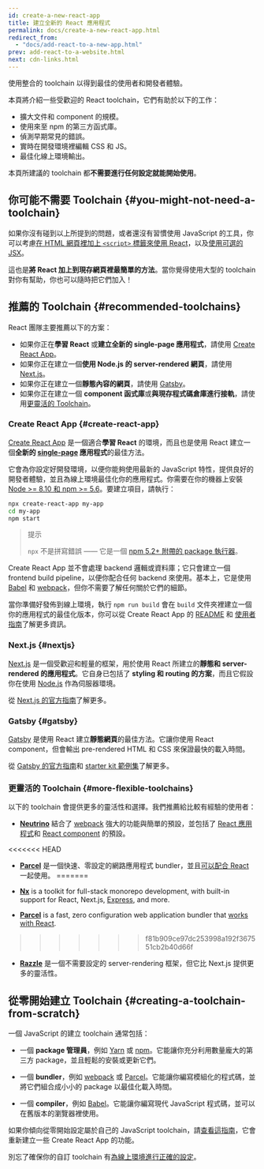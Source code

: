 ```yaml
---
id: create-a-new-react-app
title: 建立全新的 React 應用程式
permalink: docs/create-a-new-react-app.html
redirect_from:
  - "docs/add-react-to-a-new-app.html"
prev: add-react-to-a-website.html
next: cdn-links.html
---
```


使用整合的 toolchain 以得到最佳的使用者和開發者體驗。

本頁將介紹一些受歡迎的 React toolchain，它們有助於以下的工作：

* 擴大文件和 component 的規模。
* 使用來至 npm 的第三方函式庫。
* 偵測早期常見的錯誤。
* 實時在開發環境裡編輯 CSS 和 JS。
* 最佳化線上環境輸出。

本頁所建議的 toolchain 都**不需要進行任何設定就能開始使用**。

## 你可能不需要 Toolchain {#you-might-not-need-a-toolchain}

如果你沒有碰到以上所提到的問題，或者還沒有習慣使用 JavaScript 的工具，你可以考慮[在 HTML 網頁裡加上 `<script>` 標籤來使用 React](/docs/add-react-to-a-website.html)，以及[使用可選的 JSX](/docs/add-react-to-a-website.html#optional-try-react-with-jsx)。

這也是**將 React 加上到現存網頁裡最簡單的方法**。當你覺得使用大型的 toolchain 對你有幫助，你也可以隨時把它們加入！

## 推薦的 Toolchain {#recommended-toolchains}

React 團隊主要推薦以下的方案：

- 如果你正在**學習 React** 或**建立全新的 single-page 應用程式**，請使用 [Create React App](#create-react-app)。
- 如果你正在建立一個**使用 Node.js 的 server-rendered 網頁**，請使用 [Next.js](#nextjs)。
- 如果你正在建立一個**靜態內容的網頁**，請使用 [Gatsby](#gatsby)。
- 如果你正在建立一個 **component 函式庫**或**與現存程式碼倉庫進行接軌**，請使用[更靈活的 Toolchain](#more-flexible-toolchains)。

### Create React App {#create-react-app}

[Create React App](https://github.com/facebookincubator/create-react-app) 是一個適合**學習 React** 的環境，而且也是使用 React 建立一個**全新的 [single-page](/docs/glossary.html#single-page-application) 應用程式**的最佳方法。

它會為你設定好開發環境，以便你能夠使用最新的 JavaScript 特性，提供良好的開發者體驗，並且為線上環境最佳化你的應用程式。你需要在你的機器上安裝 [Node >= 8.10 和 npm >= 5.6](https://nodejs.org/en/)。要建立項目，請執行：

```bash
npx create-react-app my-app
cd my-app
npm start
```

>提示
>
>`npx` 不是拼寫錯誤 —— 它是一個 [npm 5.2+ 附帶的 package 執行器](https://medium.com/@maybekatz/introducing-npx-an-npm-package-runner-55f7d4bd282b)。

Create React App 並不會處理 backend 邏輯或資料庫；它只會建立一個 frontend build pipeline，以便你配合任何 backend 來使用。基本上，它是使用 [Babel](https://babeljs.io/) 和 [webpack](https://webpack.js.org/)，但你不需要了解任何關於它們的細節。

當你準備好發佈到線上環境，執行 `npm run build` 會在 `build` 文件夾裡建立一個你的應用程式的最佳化版本，你可以從 Create React App 的 [README](https://github.com/facebookincubator/create-react-app#create-react-app--) 和 [使用者指南](https://facebook.github.io/create-react-app/)了解更多資訊。

### Next.js {#nextjs}

[Next.js](https://nextjs.org/) 是一個受歡迎和輕量的框架，用於使用 React 所建立的**靜態和 server-rendered 的應用程式**。它自身已包括了 **styling 和 routing 的方案**，而且它假設你在使用 [Node.js](https://nodejs.org/) 作為伺服器環境。

從 [Next.js 的官方指南](https://nextjs.org/learn/)了解更多。

### Gatsby {#gatsby}

[Gatsby](https://www.gatsbyjs.org/) 是使用 React 建立**靜態網頁**的最佳方法。它讓你使用 React component，但會輸出 pre-rendered HTML 和 CSS 來保證最快的載入時間。

從 [Gatsby 的官方指南](https://www.gatsbyjs.org/docs/)和 [starter kit 範例集](https://www.gatsbyjs.org/docs/gatsby-starters/)了解更多。

### 更靈活的 Toolchain {#more-flexible-toolchains}

以下的 toolchain 會提供更多的靈活性和選擇。我們推薦給比較有經驗的使用者：

- **[Neutrino](https://neutrinojs.org/)** 結合了 [webpack](https://webpack.js.org/) 強大的功能與簡單的預設，並包括了 [React 應用程式](https://neutrinojs.org/packages/react/)和 [React component](https://neutrinojs.org/packages/react-components/) 的預設。

<<<<<<< HEAD
- **[Parcel](https://parceljs.org/)** 是一個快速、零設定的網路應用程式 bundler，並且[可以配合 React](https://parceljs.org/recipes.html#react) 一起使用。
=======
- **[Nx](https://nx.dev/react)** is a toolkit for full-stack monorepo development, with built-in support for React, Next.js, [Express](https://expressjs.com/), and more.

- **[Parcel](https://parceljs.org/)** is a fast, zero configuration web application bundler that [works with React](https://parceljs.org/recipes.html#react).
>>>>>>> f81b909ce97dc253998a192f367551cb2b40d66f

- **[Razzle](https://github.com/jaredpalmer/razzle)** 是一個不需要設定的 server-rendering 框架，但它比 Next.js 提供更多的靈活性。

## 從零開始建立 Toolchain {#creating-a-toolchain-from-scratch}

一個 JavaScript 的建立 toolchain 通常包括：

* 一個 **package 管理員**，例如 [Yarn](https://yarnpkg.com/) 或 [npm](https://www.npmjs.com/)。它能讓你充分利用數量龐大的第三方 package，並且輕鬆的安裝或更新它們。

* 一個 **bundler**，例如 [webpack](https://webpack.js.org/) 或 [Parcel](https://parceljs.org/)。它能讓你編寫模組化的程式碼，並將它們組合成小小的 package 以最佳化載入時間。

* 一個 **compiler**，例如 [Babel](https://babeljs.io/)。它能讓你編寫現代 JavaScript 程式碼，並可以在舊版本的瀏覽器裡使用。

如果你傾向從零開始設定屬於自己的 JavaScript toolchain，請[查看這指南](https://blog.usejournal.com/creating-a-react-app-from-scratch-f3c693b84658)，它會重新建立一些 Create React App 的功能。

別忘了確保你的自訂 toolchain 有[為線上環境進行正確的設定](/docs/optimizing-performance.html#use-the-production-build)。
